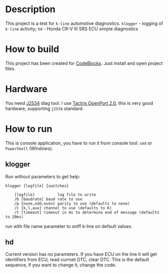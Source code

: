 # Description

This project is a test for `k-line` automotive diagnostics.
`klogger` - logging of `k-line` activity;
`hd` - Honda CR-V III SRS ECU simple diagnostics

# How to build

This project has been created for [CodeBlocks](https://www.codeblocks.org/).
Just install and open project files.

# Hardware

You need [J2534](https://www.boschdiagnostics.com/j2534-faq) diag tool. I use [Tactrix OpenPort 2.0](https://www.tactrix.com), this is very good hardware, supporting `j2534` standard.

# How to run

This is console application, you have to run it from console tool: `cmd` or `PowerShell` (Windows).

## klogger

Run without parameters to get help:

```
klogger [logfile] {switches}

    [logfile]          log file to write
    /b [baudrate] baud rate to use
    /p {none,odd,even} parity to use (defaults to none)
    /c {k,l,aux} channel to use (defaults to K)
    /t [timeout] timeout in ms to determine end of message (defaults to 20ms)
```

run with file name parameter to sniff k-line on default values.

## hd

Current version has no parameters. If you have ECU on the line it will get identifiers from ECU, read currnet DTC, clear DTC. This is the default sequence, if you want to change it, change the code.


